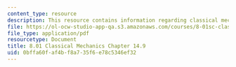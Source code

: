 ```yaml
---
content_type: resource
description: This resource contains information regarding classical mechanics.
file: https://ol-ocw-studio-app-qa.s3.amazonaws.com/courses/8-01sc-classical-mechanics-fall-2016/0bffa60faf4bf8a735f6e78c5346ef32_MIT8_01F16_chapter14.9.pdf
file_type: application/pdf
resourcetype: Document
title: 8.01 Classical Mechanics Chapter 14.9
uid: 0bffa60f-af4b-f8a7-35f6-e78c5346ef32
---
```

